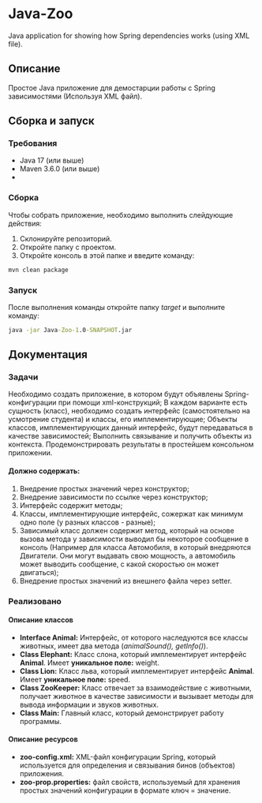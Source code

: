 # Java-Zoo
Java application for showing how Spring dependencies works (using XML file).

## Описание
Простое Java приложение для демостарции работы с Spring зависимостями (Используя XML файл).

## Сборка и запуск

### Требования
- Java 17 (или выше)
- Maven 3.6.0 (или выше)
- 
### Сборка
Чтобы собрать приложение, необходимо выполнить слейдующие действия:
1. Склонируйте репозиторий.
2. Откройте папку с проектом.
3. Откройте консоль в этой папке и введите команду:
```cmd
mvn clean package
```

### Запуск
После выполнения команды откройте папку *target* и выполните команду:
```cmd
java -jar Java-Zoo-1.0-SNAPSHOT.jar
```

## Документация

### Задачи
Необходимо создать приложение, в котором будут объявлены Spring-конфигурации при помощи xml-конструкций; В каждом варианте есть сущность (класс), 
необходимо создать интерфейс (самостоятельно на усмотрение студента) и классы, его имплементирующие;
Объекты классов, имплементирующих данный интерфейс, будут передаваться в качестве зависимостей;
Выполнить связывание и получить объекты из контекста. Продемонстрировать результаты в простейшем консольном приложении.

#### Должно содержать:

1. Внедрение простых значений через конструктор;
2. Внедрение зависимости по ссылке через конструктор;
3. Интерфейс содержит методы;
4. Классы, имплементирующие интерфейс, сожержат как минимум одно поле (у разных классов - разные);
5. Зависимый класс должен содержит метод, который на основе вызова метода у зависимости выводил бы некоторое сообщение в консоль (Например для класса Автомобиля, в который внедряются Двигатели. Они могут выдавать свою мощность, а автомобиль может выводить сообщение, с какой скоростью он может двигаться);
6. Внедрение простых значений из внешнего файла через setter.

### Реализовано
 
#### Описание классов
- **Interface Animal:** Интерфейс, от которого наследуются все классы животных, имеет два метода (<i>animalSound(), getInfo()</i>).
- **Class Elephant:** Класс слона, который имплементирует интерфейс **Animal**. Имеет **уникальное поле:** weight.  
- **Class Lion:** Класс льва, который имплементирует интерфейс **Animal**. Имеет **уникальное поле:** speed.
- **Class ZooKeeper:** Класс отвечает за взаимодействие с животными, получает животное в качестве зависимости и вызывает методы для вывода информации и звуков животных.
- **Class Main:** Главный класс, который демонстрирует работу программы.

#### Описание ресурсов
- **zoo-config.xml:** XML-файл конфигурации Spring, который используется для определения и связывания бинов (объектов) приложения.
- **zoo-prop.properties:** файл свойств, используемый для хранения простых значений конфигурации в формате ключ = значение.
